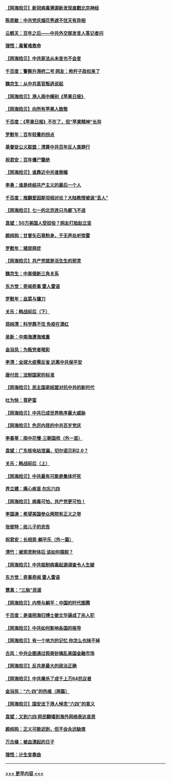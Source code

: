 #### [【网海拾贝】新冠病毒溯源新发现直戳北京神经](../pages/nsc993/n13052425.md?t=06290352) 
#### [陈思敏：中共党庆烟花秀遮不住天有异相](../pages/nsc993/n13052020.md?t=06290352) 
#### [云鹤天：百年之后——中共外交部发言人答记者问](../pages/nsc993/n13051604.md?t=06290352) 
#### [理悟：毒誓难救命](../pages/nsc993/n13051601.md?t=06290352) 
#### [【网海拾贝】中共家法从未变也不会变](../pages/nsc993/n13050366.md?t=06290352) 
#### [千百度：警察升港府二号 网友：枪杆子政权来了](../pages/nsc993/n13050261.md?t=06290352) 
#### [魏京生：从中共高官叛逃说起](../pages/nsc993/n13048997.md?t=06290352) 
#### [【网海拾贝】港人雨中痛别《苹果日报》](../pages/nsc993/n13048941.md?t=06290352) 
#### [【网海拾贝】向所有苹果人致敬](../pages/nsc993/n13046795.md?t=06290352) 
#### [千百度：《苹果日报》不在了，但“苹果精神”长存](../pages/nsc993/n13046703.md?t=06290352) 
#### [罗慰年：百年较量的拐点](../pages/nsc993/n13046542.md?t=06290352) 
#### [基督徒公义联盟：清算中共百年反人类罪行](../pages/nsc993/n13046499.md?t=06290352) 
#### [祝君安：百年僵尸罄绝](../pages/nsc993/n13045595.md?t=06290352) 
#### [【网海拾贝】谁靠近中共谁倒楣](../pages/nsc993/n13044667.md?t=06290352) 
#### [李勇：谁是终结共产主义的最后一个人](../pages/nsc993/n13044397.md?t=06290352) 
#### [千百度：推翻爱因斯坦相对论？大陆教授被讽“丢人”](../pages/nsc993/n13043908.md?t=06290352) 
#### [【网海拾贝】七一的北京连只鸟都飞不进](../pages/nsc993/n13041377.md?t=06290352) 
#### [袁斌：50万美国人受奴役？网友打脸赵立坚](../pages/nsc993/n13041330.md?t=06290352) 
#### [颜纯钩：甘冒矢石竟粉身，于无声处听惊雷](../pages/nsc993/n13041140.md?t=06290352) 
#### [罗慰年：猪崇拜症](../pages/nsc993/n13041071.md?t=06290352) 
#### [【网海拾贝】共产党就是活生生的邪灵](../pages/nsc993/n13036627.md?t=06290352) 
#### [魏京生：中美俄新三角关系](../pages/nsc993/n13035986.md?t=06290352) 
#### [东方觉：奇闻奇事 雷人雷语](../pages/nsc993/n13035878.md?t=06290352) 
#### [罗慰年：韭菜与镰刀](../pages/nsc993/n13034374.md?t=06290352) 
#### [关乐：韩战前后（下）](../pages/nsc993/n13034113.md?t=06290352) 
#### [郑纯清：科学靠不住 免疫在漂红](../pages/nsc993/n13034093.md?t=06290352) 
#### [吴新：中南海遭海难重](../pages/nsc993/n13034084.md?t=06290352) 
#### [金浴凤：为叛党者喝彩](../pages/nsc993/n13034058.md?t=06290352) 
#### [李清：全球大疫需反省 远离中共保平安](../pages/nsc993/n13033784.md?t=06290352) 
#### [唐付民：法制国家的标准](../pages/nsc993/n13032944.md?t=06290352) 
#### [【网海拾贝】民主国家结盟对抗中共的新时代](../pages/nsc993/n13031717.md?t=06290352) 
#### [吐为快：菩萨蛮](../pages/nsc993/n13030033.md?t=06290352) 
#### [【网海拾贝】中共已成世界秩序最大威胁](../pages/nsc993/n13028138.md?t=06290352) 
#### [【网海拾贝】色厉内荏的中共百岁党庆](../pages/nsc993/n13025582.md?t=06290352) 
#### [李春草：雨中花慢‧三朝国师（外一首）](../pages/nsc993/n13025567.md?t=06290352) 
#### [袁斌：广东核电站泄漏，切尔诺贝利2.0？](../pages/nsc993/n13025475.md?t=06290352) 
#### [关乐：韩战前后（上）](../pages/nsc993/n13025387.md?t=06290352) 
#### [【网海拾贝】中共最有可能是集体坏死](../pages/nsc993/n13023101.md?t=06290352) 
#### [界立建：痛心疾首 勿忘六四](../pages/nsc993/n13022339.md?t=06290352) 
#### [【网海拾贝】病毒可怕，共产党更可怕！](../pages/nsc993/n13020728.md?t=06290352) 
#### [李国涛：希望美国参众两院有正义之举](../pages/nsc993/n13020674.md?t=06290352) 
#### [张彼特：给儿子的忠告](../pages/nsc993/n13018934.md?t=06290352) 
#### [祝君安：长相思‧躺平乐（外一篇）](../pages/nsc993/n13018923.md?t=06290352) 
#### [清竹：被邪灵附体后 该如何摆脱？](../pages/nsc993/n13018877.md?t=06290352) 
#### [【网海拾贝】中共抵制病毒起源调查令人生疑](../pages/nsc993/n13017785.md?t=06290352) 
#### [东方觉：奇事奇闻 雷人雷语](../pages/nsc993/n13017577.md?t=06290352) 
#### [慧真：“三胎”民谣](../pages/nsc993/n13017394.md?t=06290352) 
#### [【网海拾贝】内卷与躺平：中国的时代图腾](../pages/nsc993/n13016128.md?t=06290352) 
#### [千百度：是谁把海归博士姜文华逼成了杀人犯](../pages/nsc993/n13015218.md?t=06290352) 
#### [【网海拾贝】中共如何影响各国的报导](../pages/nsc993/n13012599.md?t=06290352) 
#### [【网海拾贝】有一个地方的记忆 你怎么也抹不掉](../pages/nsc993/n13009802.md?t=06290352) 
#### [古风：中共企图通过假美钞搞乱美国金融市场](../pages/nsc993/n13009626.md?t=06290352) 
#### [【网海拾贝】反共是最大的政治正确](../pages/nsc993/n13007051.md?t=06290352) 
#### [【网海拾贝】中共屠杀了成千上万64抗议者](../pages/nsc993/n13002713.md?t=06290352) 
#### [金浴凤：“六·四”的伤痕（两篇）](../pages/nsc993/n13001719.md?t=06290352) 
#### [【网海拾贝】国安法下港人悼念“六四”的意义](../pages/nsc993/n13001039.md?t=06290352) 
#### [袁斌：又到六四 网民翻墙到海外网络表达哀思](../pages/nsc993/n13000995.md?t=06290352) 
#### [颜纯钩：正义可能迟到，但不会永远缺席](../pages/nsc993/n13000920.md?t=06290352) 
#### [万古缘：被血漂起的日子](../pages/nsc993/n13000914.md?t=06290352) 
#### [理悟：计生变奏曲](../pages/nsc993/n13000414.md?t=06290352) 

----
#### [ >>> 更早内容 <<< ](../indexes/nsc993-earlier.md)
